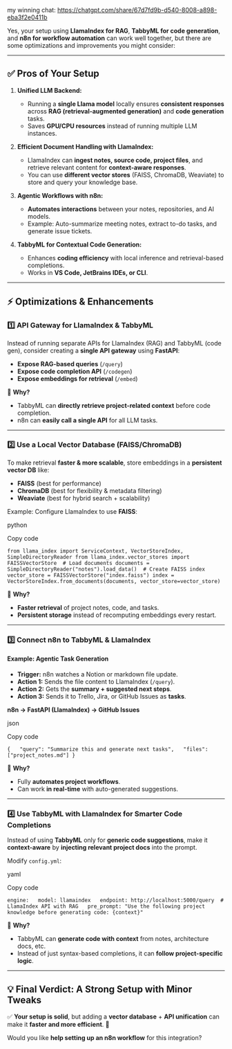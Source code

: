 my winning chat:
https://chatgpt.com/share/67d7fd9b-d540-8008-a898-eba3f2e0411b

Yes, your setup using **LlamaIndex for RAG**, **TabbyML for code generation**, and **n8n for workflow automation** can work well together, but there are some optimizations and improvements you might consider:

---

## **✅ Pros of Your Setup**

1. **Unified LLM Backend:**
    
    - Running a **single Llama model** locally ensures **consistent responses** across **RAG (retrieval-augmented generation)** and **code generation** tasks.
    - Saves **GPU/CPU resources** instead of running multiple LLM instances.
2. **Efficient Document Handling with LlamaIndex:**
    
    - LlamaIndex can **ingest notes, source code, project files**, and retrieve relevant content for **context-aware responses**.
    - You can use **different vector stores** (FAISS, ChromaDB, Weaviate) to store and query your knowledge base.
3. **Agentic Workflows with n8n:**
    
    - **Automates interactions** between your notes, repositories, and AI models.
    - Example: Auto-summarize meeting notes, extract to-do tasks, and generate issue tickets.
4. **TabbyML for Contextual Code Generation:**
    
    - Enhances **coding efficiency** with local inference and retrieval-based completions.
    - Works in **VS Code, JetBrains IDEs, or CLI**.

---

## **⚡ Optimizations & Enhancements**

### **1️⃣ API Gateway for LlamaIndex & TabbyML**

Instead of running separate APIs for LlamaIndex (RAG) and TabbyML (code gen), consider creating a **single API gateway** using **FastAPI**:

- **Expose RAG-based queries** (`/query`)
- **Expose code completion API** (`/codegen`)
- **Expose embeddings for retrieval** (`/embed`)

📌 **Why?**

- TabbyML can **directly retrieve project-related context** before code completion.
- n8n can **easily call a single API** for all LLM tasks.

---

### **2️⃣ Use a Local Vector Database (FAISS/ChromaDB)**

To make retrieval **faster & more scalable**, store embeddings in a **persistent vector DB** like:

- **FAISS** (best for performance)
- **ChromaDB** (best for flexibility & metadata filtering)
- **Weaviate** (best for hybrid search + scalability)

Example: Configure LlamaIndex to use **FAISS**:

python

Copy code

`from llama_index import ServiceContext, VectorStoreIndex, SimpleDirectoryReader from llama_index.vector_stores import FAISSVectorStore  # Load documents documents = SimpleDirectoryReader("notes").load_data()  # Create FAISS index vector_store = FAISSVectorStore("index.faiss") index = VectorStoreIndex.from_documents(documents, vector_store=vector_store)`

📌 **Why?**

- **Faster retrieval** of project notes, code, and tasks.
- **Persistent storage** instead of recomputing embeddings every restart.

---

### **3️⃣ Connect n8n to TabbyML & LlamaIndex**

#### **Example: Agentic Task Generation**

- **Trigger:** n8n watches a Notion or markdown file update.
- **Action 1:** Sends the file content to LlamaIndex (`/query`).
- **Action 2:** Gets the **summary + suggested next steps**.
- **Action 3:** Sends it to Trello, Jira, or GitHub Issues as **tasks**.

**n8n → FastAPI (LlamaIndex) → GitHub Issues**

json

Copy code

`{   "query": "Summarize this and generate next tasks",   "files": ["project_notes.md"] }`

📌 **Why?**

- Fully **automates project workflows**.
- Can work **in real-time** with auto-generated suggestions.

---

### **4️⃣ Use TabbyML with LlamaIndex for Smarter Code Completions**

Instead of using **TabbyML** only for **generic code suggestions**, make it **context-aware** by **injecting relevant project docs** into the prompt.

Modify `config.yml`:

yaml

Copy code

`engine:   model: llamaindex   endpoint: http://localhost:5000/query  # LlamaIndex API with RAG   pre_prompt: "Use the following project knowledge before generating code: {context}"`

📌 **Why?**

- TabbyML can **generate code with context** from notes, architecture docs, etc.
- Instead of just syntax-based completions, it can **follow project-specific logic**.

---

## **💡 Final Verdict: A Strong Setup with Minor Tweaks**

✅ **Your setup is solid**, but adding a **vector database** + **API unification** can make it **faster and more efficient**. 🚀

Would you like **help setting up an n8n workflow** for this integration?